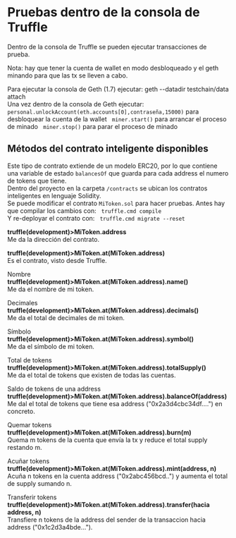 # Pruebas dentro de la consola de Truffle

Dentro de la consola de Truffle se pueden ejecutar transacciones de prueba.  

Nota: hay que tener la cuenta de wallet en modo desbloqueado y el geth minando para que las tx se lleven a cabo. 

Para ejecutar la consola de Geth (1.7) ejecutar: geth --datadir testchain/data attach  
Una vez dentro de la consola de Geth ejecutar: 
`personal.unlockAccount(eth.accounts[0],contraseña,15000)` para desbloquear la cuenta de la wallet  
`miner.start()` para arrancar el proceso de minado  
`miner.stop()` para parar el proceso de minado  

## Métodos del contrato inteligente disponibles
Este tipo de contrato extiende de un modelo ERC20, por lo que contiene una variable de estado `balancesOf` que guarda para cada address el numero de tokens que tiene.  
Dentro del proyecto en la carpeta `/contracts` se ubican los contratos inteligentes en lenguaje Solidity.  
Se puede modificar el contrato `MiToken.sol` para hacer pruebas. Antes hay que compilar los cambios con:  
`truffle.cmd compile`  
Y re-deployar el contrato con:  
`truffle.cmd migrate --reset`  

**truffle(development)>MiToken.address**  
Me da la dirección del contrato.  

**truffle(development)>MiToken.at(MiToken.address)**  
Es el contrato, visto desde Truffle.    

Nombre  
**truffle(development)>MiToken.at(MiToken.address).name()**  
Me da el nombre de mi token.  

Decimales  
**truffle(development)>MiToken.at(MiToken.address).decimals()**  
Me da el total de decimales de mi token.  

Símbolo  
**truffle(development)>MiToken.at(MiToken.address).symbol()**  
Me da el símbolo de mi token.  

Total de tokens  
**truffle(development)>MiToken.at(MiToken.address).totalSupply()**  
Me da el total de tokens que existen de todas las cuentas.  

Saldo de tokens de una address  
**truffle(development)>MiToken.at(MiToken.address).balanceOf(address)**  
Me dal el total de tokens que tiene esa address ("0x2a3d4cbc34df....") en concreto.  

Quemar tokens 
**truffle(development)>MiToken.at(MiToken.address).burn(m)**  
Quema m tokens de la cuenta que envía la tx y reduce el total supply restando m.  

Acuñar tokens  
**truffle(development)>MiToken.at(MiToken.address).mint(address, n)**  
Acuña n tokens en la cuenta address ("0x2abc456bcd..") y aumenta el total de supply sumando n.  

Transferir tokens  
**truffle(development)>MiToken.at(MiToken.address).transfer(hacia address, n)**  
Transfiere n tokens de la address del sender de la transaccion hacia address ("0x1c2d3a4bde...").  
